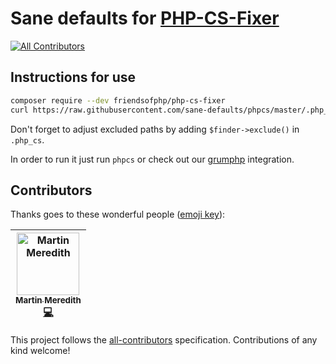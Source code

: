 # Sane defaults for [PHP-CS-Fixer](https://github.com/FriendsOfPHP/PHP-CS-Fixer)
[![All Contributors](https://img.shields.io/badge/all_contributors-1-orange.svg?style=flat-square)](#contributors)

## Instructions for use

```bash
composer require --dev friendsofphp/php-cs-fixer
curl https://raw.githubusercontent.com/sane-defaults/phpcs/master/.php_cs > .php_cs
```

Don't forget to adjust excluded paths by adding `$finder->exclude()` in `.php_cs`.

In order to run it just run `phpcs` or check out our [grumphp](https://github.com/sane-defaults/grumphp) integration.

## Contributors

Thanks goes to these wonderful people ([emoji key](https://github.com/all-contributors/all-contributors#emoji-key)):

<!-- ALL-CONTRIBUTORS-LIST:START - Do not remove or modify this section -->
<!-- prettier-ignore -->
| [<img src="https://avatars3.githubusercontent.com/u/570639?v=4" width="100px;" alt="Martin Meredith"/><br /><sub><b>Martin Meredith</b></sub>](https://www.sourceguru.net)<br />[💻](https://github.com/sane-defaults/phpcs/commits?author=mezzle "Code") |
| :---: |
<!-- ALL-CONTRIBUTORS-LIST:END -->

This project follows the [all-contributors](https://github.com/all-contributors/all-contributors) specification. Contributions of any kind welcome!